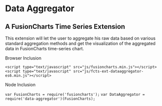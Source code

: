 # Data Aggregator
## A FusionCharts Time Series Extension
This extension will let the user to aggregate his raw data based on various standard aggregation methods and get the visualization of the aggregated data in FusionCharts time-series chart.

Browser Inclusion

`<script type="text/javascript" src="js/fusioncharts.min.js"></script>`
`<script type="text/javascript" src="js/fcts-ext-dataaggregator-es6.min.js"></script>`

Node Inclusion

`var FusionCharts = require('fusioncharts');`
`var DataAggregator = require('data-aggregator')(FusionCharts);`
